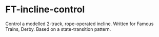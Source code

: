 # FT-incline-control
Control a modelled 2-track, rope-operated incline.
Written for Famous Trains, Derby.
Based on a state-transition pattern.
